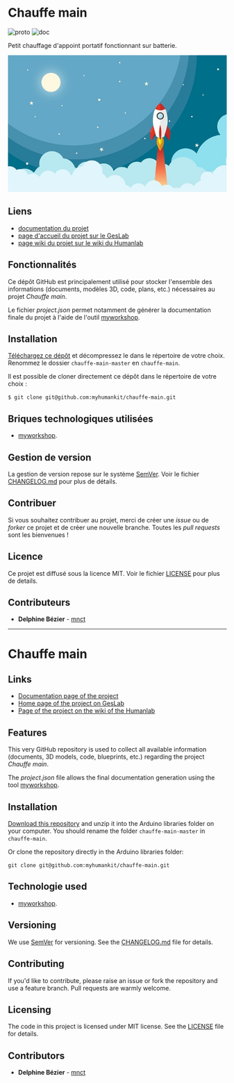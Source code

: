 # Chauffe main
![proto](https://img.shields.io/badge/proto-en%20cours-orange.svg "proto")
![doc](https://img.shields.io/badge/doc-en%20cours-orange.svg "doc")

Petit chauffage d'appoint portatif fonctionnant sur batterie. 

![featured_image](https://raw.githubusercontent.com/myhumankit/myworkshop/master/images/default_featured_image.jpg)

## Liens
 * [documentation du projet](https://docs.humanlab.me/myhumankit/chauffe-main)
 * [page d'accueil du projet sur le GesLab](https://rennes.humanlab.me/projet/chauffe-main/)
 * [page wiki du projet sur le wiki du Humanlab](http://wikilab.myhumankit.org/index.php?title=Projets:Chauffe_main)


## Fonctionnalités
Ce dépôt GitHub est principalement utilisé pour stocker l'ensemble des informations (documents, modèles 3D, code, plans, etc.) nécessaires au projet _Chauffe main_.

Le fichier _project.json_ permet notamment de générer la documentation finale du projet à l'aide de l'outil [myworkshop](https://github.com/myhumankit/myworkshop).

## Installation
[Téléchargez ce dépôt](https://github.com/myhumankit/chauffe-main/archive/master.zip) et décompressez le dans le répertoire de votre choix. Renommez le dossier `chauffe-main-master` en `chauffe-main`.

Il est possible de cloner directement ce dépôt dans le répertoire de votre choix :

```
$ git clone git@github.com:myhumankit/chauffe-main.git
```

## Briques technologiques utilisées
 * [myworkshop](https://github.com/myhumankit/myworkshop).

## Gestion de version
La gestion de version repose sur le système [SemVer](http://semver.org/). Voir le fichier [CHANGELOG.md](CHANGELOG.md) pour plus de détails.

## Contribuer
Si vous souhaitez contribuer au projet, merci de créer une _issue_ ou de _forker_ ce projet et de créer une nouvelle branche. Toutes les _pull requests_ sont les bienvenues !

## Licence
Ce projet est diffusé sous la licence MIT. Voir le fichier [LICENSE](LICENSE) pour plus de details.

## Contributeurs
 * **Delphine Bézier** - [mnct](https://github.com/mnct)

---

# Chauffe main

## Links
 * [Documentation page of the project](https://docs.humanlab.me/myhumankit/chauffe-main)
 * [Home page of the project on GesLab](https://rennes.humanlab.me/projet/chauffe-main/)
 * [Page of the project on the wiki of the Humanlab](http://wikilab.myhumankit.org/index.php?title=Projets:Chauffe_main)


## Features
This very GitHub repository is used to collect all available information (documents, 3D models, code, blueprints, etc.) regarding the project _Chauffe main_.

The _project.json_ file allows the final documentation generation using the tool [myworkshop](https://github.com/myhumankit/myworkshop).

## Installation
[Download this repository](https://github.com/myhumankit/chauffe-main/archive/master.zip) and unzip it into the Arduino libraries folder on your computer. You should rename the folder `chauffe-main-master` in `chauffe-main`.

Or clone the repository directly in the Arduino libraries folder:

```
git clone git@github.com:myhumankit/chauffe-main.git
```

## Technologie used
 * [myworkshop](https://github.com/myhumankit/myworkshop).

## Versioning
We use [SemVer](http://semver.org/) for versioning. See the [CHANGELOG.md](CHANGELOG.md) file for details.

## Contributing
If you'd like to contribute, please raise an issue or fork the repository and use a feature branch. Pull requests are warmly welcome.

## Licensing
The code in this project is licensed under MIT license. See the [LICENSE](LICENSE) file for details.

## Contributors
 * **Delphine Bézier** - [mnct](https://github.com/mnct)
